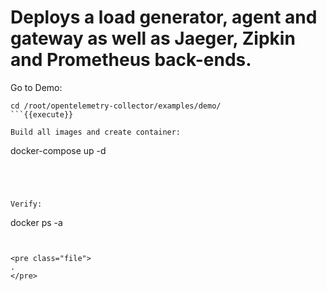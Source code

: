 # Deploys a load generator, agent and gateway as well as Jaeger, Zipkin and Prometheus back-ends. 

Go to Demo:
```
cd /root/opentelemetry-collector/examples/demo/
```{{execute}}

Build all images and create container:
```
docker-compose up -d
```{{execute}}




Verify:
```
docker ps -a
```{{execute}}


<pre class="file">
.
</pre>